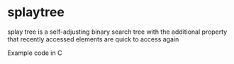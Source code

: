 # splaytree
 splay tree is a self-adjusting binary search tree with the additional property that recently accessed elements are quick to access again
 
 Example code in C
